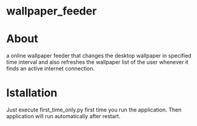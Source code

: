 wallpaper_feeder
=========================================

About
=========================================
a online wallpaper feeder that changes the desktop wallpaper in specified time interval and also refreshes the wallpaper list of the user whenever it finds an active internet connection.

Istallation
=========================================
Just execute first_time_only.py first time you run the application.
Then application will run automatically after restart.
